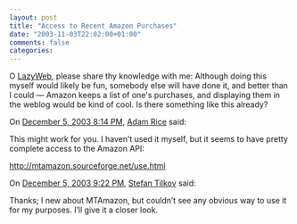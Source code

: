```yaml
---
layout: post
title: "Access to Recent Amazon Purchases"
date: "2003-11-03T22:02:00+01:00"
comments: false
categories: 
---
```


<p>O <a href="http://www.lazyweb.org/" title="LazyWeb">LazyWeb</a>, please share thy knowledge with me: Although doing this myself would likely be fun, somebody else will have done it, and better than I could &mdash; Amazon keeps a list of one's purchases, and displaying them in the weblog would be kind of cool. Is there something like this already?</p>
<section class="comments">

<div class="comment" id="comment-94">
On <a href="#comment-94" title="Permalink to this comment">December  5, 2003  8:14 PM</a>, <a href="http://crossroads.net/a" title="http://crossroads.net/a" rel="nofollow">Adam Rice</a>
said:
<p>This might work for you. I haven&#8217;t used it myself, but it seems to have pretty complete access to the Amazon API:</p>

<p><a href="http://mtamazon.sourceforge.net/use.html" rel="nofollow" /><a href="http://mtamazon.sourceforge.net/use.html" rel="nofollow">http://mtamazon.sourceforge.net/use.html</a></p>


<div class="comment" id="comment-95">
On <a href="#comment-95" title="Permalink to this comment">December  5, 2003  9:22 PM</a>, <a href="/en/staff/st/">Stefan Tilkov</a>
said:
<p>Thanks; I new about MTAmazon, but couldn&#8217;t see any obvious way to use it for my purposes. I&#8217;ll give it a closer look.</p>


</section>

